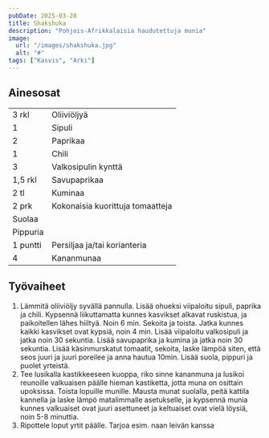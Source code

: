 ```yaml
---
pubDate: 2025-03-28
title: Shakshuka
description: "Pohjois-Afrikkalaisia haudutettuja munia"
image:
  url: "/images/shakshuka.jpg"
  alt: "#"
tags: ["Kasvis", "Arki"]
---
```


## Ainesosat
|||
---|---
3 rkl|Oliiviöljyä
1|Sipuli
2|Paprikaa
1|Chili
3|Valkosipulin kynttä
1,5 rkl|Savupaprikaa
2 tl|Kuminaa
2 prk|Kokonaisia kuorittuja tomaatteja
|Suolaa
|Pippuria
1 puntti|Persiljaa ja/tai korianteria
4|Kananmunaa

## Työvaiheet
1. Lämmitä oliiviöljy syvällä pannulla. Lisää ohueksi viipaloitu sipuli, paprika ja chili. Kypsennä liikuttamatta kunnes kasvikset alkavat ruskistua, ja paikoitellen lähes hiiltyä. Noin 6 min. Sekoita ja toista. Jatka kunnes kaikki kasvikset ovat kypsiä, noin 4 min. Lisää viipaloitu valkosipuli ja jatka noin 30 sekuntia. Lisää savupaprika ja kumina ja jatka noin 30 sekuntia. Lisää käsinmurskatut tomaatit, sekoita, laske lämpöä siten, että seos juuri ja juuri poreilee ja anna hautua 10min. Lisää suola, pippuri ja puolet yrteistä.
2. Tee lusikalla kastikkeeseen kuoppa, riko sinne kananmuna ja lusikoi reunoille valkuaisen päälle hieman kastiketta, jotta muna on osittain upoksissa. Toista lopuille munille. Mausta munat suolalla, peitä kattila kannella ja laske lämpö matalimmalle asetukselle, ja kypsennä munia kunnes valkuaiset ovat juuri asettuneet ja keltuaiset ovat vielä löysiä, noin 5-8 minuttia.
3. Ripottele loput yrtit päälle. Tarjoa esim. naan leivän kanssa
